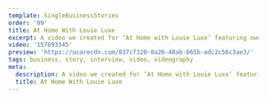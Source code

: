 ```yaml
---
template: SingleBusinessStories
order: '99'
title: At Home With Louie Luxe
excerpt: A video we created for ‘At Home with Louie Luxe’ featuring owner Jesse Windle Designer/ Typogropher
video: '157693345'
preview: 'https://ucarecdn.com/837cf320-8a26-48ab-b65b-adc2c56c3ae3/'
tags: business, story, interview, video, videography
meta:
  description: A video we created for ‘At Home with Louie Luxe’ featuring owner Jesse Windle Designer/ Typogropher
  title: At Home With Louie Luxe
---
```

